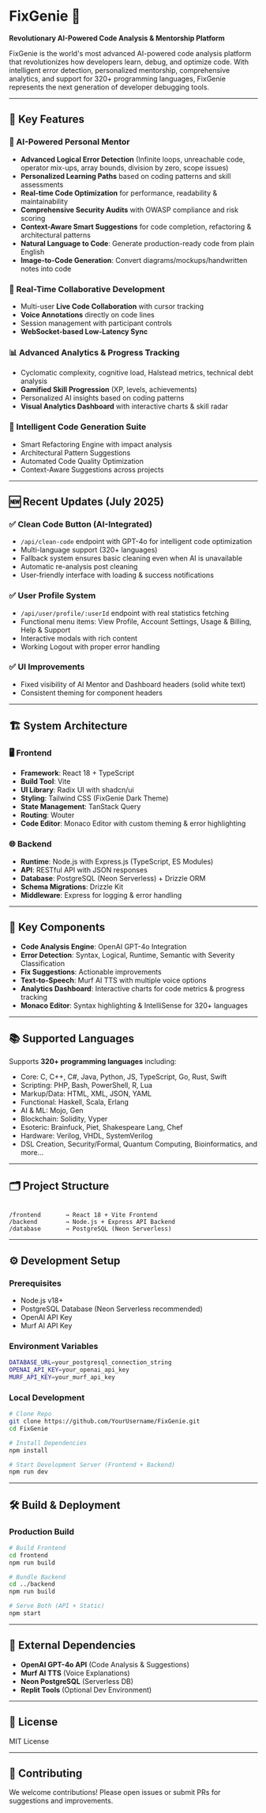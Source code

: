 
# FixGenie 🚀
**Revolutionary AI-Powered Code Analysis & Mentorship Platform**

FixGenie is the world's most advanced AI-powered code analysis platform that revolutionizes how developers learn, debug, and optimize code. With intelligent error detection, personalized mentorship, comprehensive analytics, and support for 320+ programming languages, FixGenie represents the next generation of developer debugging tools.

---

## 🌟 Key Features

### 🧠 AI-Powered Personal Mentor
- **Advanced Logical Error Detection** (Infinite loops, unreachable code, operator mix-ups, array bounds, division by zero, scope issues)
- **Personalized Learning Paths** based on coding patterns and skill assessments
- **Real-time Code Optimization** for performance, readability & maintainability
- **Comprehensive Security Audits** with OWASP compliance and risk scoring
- **Context-Aware Smart Suggestions** for code completion, refactoring & architectural patterns
- **Natural Language to Code**: Generate production-ready code from plain English
- **Image-to-Code Generation**: Convert diagrams/mockups/handwritten notes into code

### 👥 Real-Time Collaborative Development
- Multi-user **Live Code Collaboration** with cursor tracking
- **Voice Annotations** directly on code lines
- Session management with participant controls
- **WebSocket-based Low-Latency Sync**

### 📊 Advanced Analytics & Progress Tracking
- Cyclomatic complexity, cognitive load, Halstead metrics, technical debt analysis
- **Gamified Skill Progression** (XP, levels, achievements)
- Personalized AI insights based on coding patterns
- **Visual Analytics Dashboard** with interactive charts & skill radar

### 🎯 Intelligent Code Generation Suite
- Smart Refactoring Engine with impact analysis
- Architectural Pattern Suggestions
- Automated Code Quality Optimization
- Context-Aware Suggestions across projects

---

## 🆕 Recent Updates (July 2025)
### ✅ Clean Code Button (AI-Integrated)
- `/api/clean-code` endpoint with GPT-4o for intelligent code optimization
- Multi-language support (320+ languages)
- Fallback system ensures basic cleaning even when AI is unavailable
- Automatic re-analysis post cleaning
- User-friendly interface with loading & success notifications

### ✅ User Profile System
- `/api/user/profile/:userId` endpoint with real statistics fetching
- Functional menu items: View Profile, Account Settings, Usage & Billing, Help & Support
- Interactive modals with rich content
- Working Logout with proper error handling

### ✅ UI Improvements
- Fixed visibility of AI Mentor and Dashboard headers (solid white text)
- Consistent theming for component headers

---

## 🏗️ System Architecture

### 🖥️ Frontend
- **Framework**: React 18 + TypeScript
- **Build Tool**: Vite
- **UI Library**: Radix UI with shadcn/ui
- **Styling**: Tailwind CSS (FixGenie Dark Theme)
- **State Management**: TanStack Query
- **Routing**: Wouter
- **Code Editor**: Monaco Editor with custom theming & error highlighting

### 🌐 Backend
- **Runtime**: Node.js with Express.js (TypeScript, ES Modules)
- **API**: RESTful API with JSON responses
- **Database**: PostgreSQL (Neon Serverless) + Drizzle ORM
- **Schema Migrations**: Drizzle Kit
- **Middleware**: Express for logging & error handling

---

## 🧩 Key Components
- **Code Analysis Engine**: OpenAI GPT-4o Integration
- **Error Detection**: Syntax, Logical, Runtime, Semantic with Severity Classification
- **Fix Suggestions**: Actionable improvements
- **Text-to-Speech**: Murf AI TTS with multiple voice options
- **Analytics Dashboard**: Interactive charts for code metrics & progress tracking
- **Monaco Editor**: Syntax highlighting & IntelliSense for 320+ languages

---

## 📚 Supported Languages
Supports **320+ programming languages** including:
- Core: C, C++, C#, Java, Python, JS, TypeScript, Go, Rust, Swift
- Scripting: PHP, Bash, PowerShell, R, Lua
- Markup/Data: HTML, XML, JSON, YAML
- Functional: Haskell, Scala, Erlang
- AI & ML: Mojo, Gen
- Blockchain: Solidity, Vyper
- Esoteric: Brainfuck, Piet, Shakespeare Lang, Chef
- Hardware: Verilog, VHDL, SystemVerilog
- DSL Creation, Security/Formal, Quantum Computing, Bioinformatics, and more...

---

## 🗂️ Project Structure
```

/frontend       → React 18 + Vite Frontend
/backend        → Node.js + Express API Backend
/database       → PostgreSQL (Neon Serverless)

````

---

## ⚙️ Development Setup

### Prerequisites
- Node.js v18+
- PostgreSQL Database (Neon Serverless recommended)
- OpenAI API Key
- Murf AI API Key

### Environment Variables
```bash
DATABASE_URL=your_postgresql_connection_string
OPENAI_API_KEY=your_openai_api_key
MURF_API_KEY=your_murf_api_key
````

### Local Development

```bash
# Clone Repo
git clone https://github.com/YourUsername/FixGenie.git
cd FixGenie

# Install Dependencies
npm install

# Start Development Server (Frontend + Backend)
npm run dev
```

---

## 🛠️ Build & Deployment

### Production Build

```bash
# Build Frontend
cd frontend
npm run build

# Bundle Backend
cd ../backend
npm run build

# Serve Both (API + Static)
npm start
```

---

## 📡 External Dependencies

* **OpenAI GPT-4o API** (Code Analysis & Suggestions)
* **Murf AI TTS** (Voice Explanations)
* **Neon PostgreSQL** (Serverless DB)
* **Replit Tools** (Optional Dev Environment)

---

## 📜 License

MIT License

---

## 🙌 Contributing

We welcome contributions! Please open issues or submit PRs for suggestions and improvements.



